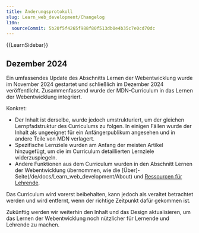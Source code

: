 ```yaml
---
title: Änderungsprotokoll
slug: Learn_web_development/Changelog
l10n:
  sourceCommit: 5b20f5f4265f988f80f513db0e4b35c7e0cd70dc
---
```


{{LearnSidebar}}

## Dezember 2024

Ein umfassendes Update des Abschnitts Lernen der Webentwicklung wurde im November 2024 gestartet und schließlich im Dezember 2024 veröffentlicht. Zusammenfassend wurde der MDN-Curriculum in das Lernen der Webentwicklung integriert.

Konkret:

- Der Inhalt ist derselbe, wurde jedoch umstrukturiert, um der gleichen Lernpfadstruktur des Curriculums zu folgen. In einigen Fällen wurde der Inhalt als ungeeignet für ein Anfängerpublikum angesehen und in andere Teile von MDN verlagert.
- Spezifische Lernziele wurden am Anfang der meisten Artikel hinzugefügt, um die im Curriculum detaillierten Lernziele widerzuspiegeln.
- Andere Funktionen aus dem Curriculum wurden in den Abschnitt Lernen der Webentwicklung übernommen, wie die [Über]-Seite(/de/docs/Learn_web_development/About) und [Ressourcen für Lehrende](/de/docs/Learn_web_development/Educators).

Das Curriculum wird vorerst beibehalten, kann jedoch als veraltet betrachtet werden und wird entfernt, wenn der richtige Zeitpunkt dafür gekommen ist.

Zukünftig werden wir weiterhin den Inhalt und das Design aktualisieren, um das Lernen der Webentwicklung noch nützlicher für Lernende und Lehrende zu machen.
